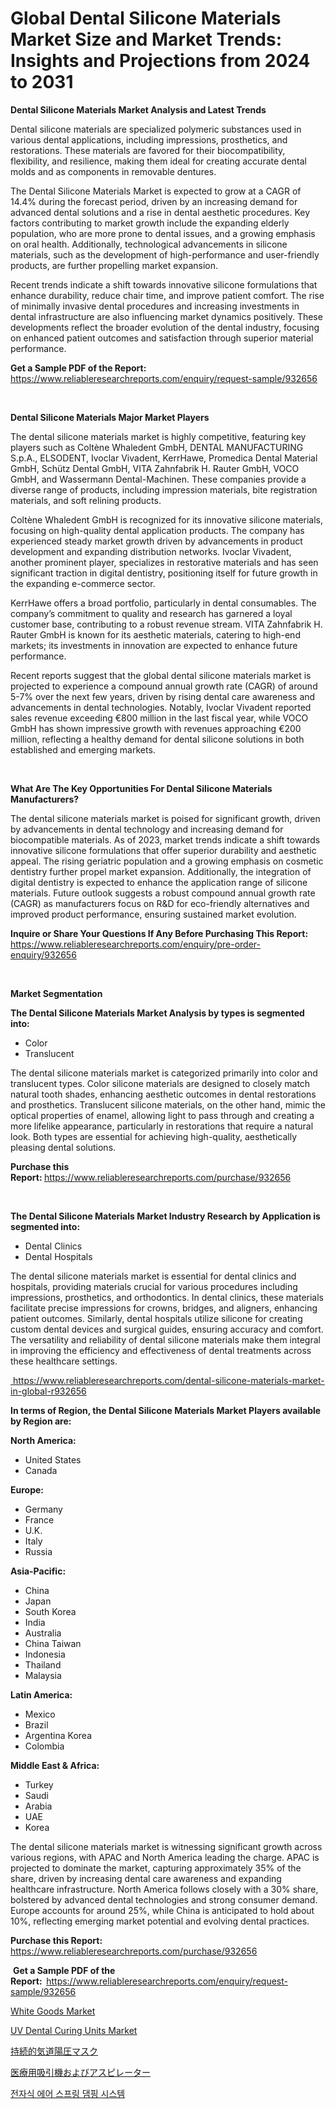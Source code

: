 <p><h1>Global Dental Silicone Materials Market Size and Market Trends: Insights and Projections from 2024 to 2031</h1></p><p><strong>Dental Silicone Materials Market Analysis and Latest Trends</strong></p>
<p><p>Dental silicone materials are specialized polymeric substances used in various dental applications, including impressions, prosthetics, and restorations. These materials are favored for their biocompatibility, flexibility, and resilience, making them ideal for creating accurate dental molds and as components in removable dentures.</p><p>The Dental Silicone Materials Market is expected to grow at a CAGR of 14.4% during the forecast period, driven by an increasing demand for advanced dental solutions and a rise in dental aesthetic procedures. Key factors contributing to market growth include the expanding elderly population, who are more prone to dental issues, and a growing emphasis on oral health. Additionally, technological advancements in silicone materials, such as the development of high-performance and user-friendly products, are further propelling market expansion.</p><p>Recent trends indicate a shift towards innovative silicone formulations that enhance durability, reduce chair time, and improve patient comfort. The rise of minimally invasive dental procedures and increasing investments in dental infrastructure are also influencing market dynamics positively. These developments reflect the broader evolution of the dental industry, focusing on enhanced patient outcomes and satisfaction through superior material performance.</p></p>
<p><strong>Get a Sample PDF of the Report:&nbsp;</strong> <a href="https://www.reliableresearchreports.com/enquiry/request-sample/932656">https://www.reliableresearchreports.com/enquiry/request-sample/932656</a></p>
<p>&nbsp;</p>
<p><strong>Dental Silicone Materials Major Market Players</strong></p>
<p><p>The dental silicone materials market is highly competitive, featuring key players such as Coltène Whaledent GmbH, DENTAL MANUFACTURING S.p.A., ELSODENT, Ivoclar Vivadent, KerrHawe, Promedica Dental Material GmbH, Schütz Dental GmbH, VITA Zahnfabrik H. Rauter GmbH, VOCO GmbH, and Wassermann Dental-Machinen. These companies provide a diverse range of products, including impression materials, bite registration materials, and soft relining products.</p><p>Coltène Whaledent GmbH is recognized for its innovative silicone materials, focusing on high-quality dental application products. The company has experienced steady market growth driven by advancements in product development and expanding distribution networks. Ivoclar Vivadent, another prominent player, specializes in restorative materials and has seen significant traction in digital dentistry, positioning itself for future growth in the expanding e-commerce sector.</p><p>KerrHawe offers a broad portfolio, particularly in dental consumables. The company’s commitment to quality and research has garnered a loyal customer base, contributing to a robust revenue stream. VITA Zahnfabrik H. Rauter GmbH is known for its aesthetic materials, catering to high-end markets; its investments in innovation are expected to enhance future performance.</p><p>Recent reports suggest that the global dental silicone materials market is projected to experience a compound annual growth rate (CAGR) of around 5-7% over the next few years, driven by rising dental care awareness and advancements in dental technologies. Notably, Ivoclar Vivadent reported sales revenue exceeding €800 million in the last fiscal year, while VOCO GmbH has shown impressive growth with revenues approaching €200 million, reflecting a healthy demand for dental silicone solutions in both established and emerging markets.</p></p>
<p>&nbsp;</p>
<p><strong>What Are The Key Opportunities For Dental Silicone Materials Manufacturers?</strong></p>
<p><p>The dental silicone materials market is poised for significant growth, driven by advancements in dental technology and increasing demand for biocompatible materials. As of 2023, market trends indicate a shift towards innovative silicone formulations that offer superior durability and aesthetic appeal. The rising geriatric population and a growing emphasis on cosmetic dentistry further propel market expansion. Additionally, the integration of digital dentistry is expected to enhance the application range of silicone materials. Future outlook suggests a robust compound annual growth rate (CAGR) as manufacturers focus on R&D for eco-friendly alternatives and improved product performance, ensuring sustained market evolution.</p></p>
<p><strong>Inquire or Share Your Questions If Any Before Purchasing This Report:</strong> <a href="https://www.reliableresearchreports.com/enquiry/pre-order-enquiry/932656">https://www.reliableresearchreports.com/enquiry/pre-order-enquiry/932656</a></p>
<p>&nbsp;</p>
<p><strong>Market Segmentation</strong></p>
<p><strong>The Dental Silicone Materials Market Analysis by types is segmented into:</strong></p>
<p><ul><li>Color</li><li>Translucent</li></ul></p>
<p><p>The dental silicone materials market is categorized primarily into color and translucent types. Color silicone materials are designed to closely match natural tooth shades, enhancing aesthetic outcomes in dental restorations and prosthetics. Translucent silicone materials, on the other hand, mimic the optical properties of enamel, allowing light to pass through and creating a more lifelike appearance, particularly in restorations that require a natural look. Both types are essential for achieving high-quality, aesthetically pleasing dental solutions.</p></p>
<p><strong>Purchase this Report:&nbsp;</strong><a href="https://www.reliableresearchreports.com/purchase/932656">https://www.reliableresearchreports.com/purchase/932656</a></p>
<p>&nbsp;</p>
<p><strong>The Dental Silicone Materials Market Industry Research by Application is segmented into:</strong></p>
<p><ul><li>Dental Clinics</li><li>Dental Hospitals</li></ul></p>
<p><p>The dental silicone materials market is essential for dental clinics and hospitals, providing materials crucial for various procedures including impressions, prosthetics, and orthodontics. In dental clinics, these materials facilitate precise impressions for crowns, bridges, and aligners, enhancing patient outcomes. Similarly, dental hospitals utilize silicone for creating custom dental devices and surgical guides, ensuring accuracy and comfort. The versatility and reliability of dental silicone materials make them integral in improving the efficiency and effectiveness of dental treatments across these healthcare settings.</p></p>
<p><a href="https://www.reliableresearchreports.com/dental-silicone-materials-market-in-global-r932656">&nbsp;https://www.reliableresearchreports.com/dental-silicone-materials-market-in-global-r932656</a></p>
<p><strong>In terms of Region, the Dental Silicone Materials Market Players available by Region are:</strong></p>
<p>
    <p> <strong> North America: </strong>
        <ul>
            <li>United States</li>
            <li>Canada</li>
        </ul>
        </p> 
    <p> <strong> Europe: </strong>
        <ul>
            <li>Germany</li>
            <li>France</li>
            <li>U.K.</li>
            <li>Italy</li>
            <li>Russia</li>
        </ul>
        </p> 
    <p> <strong> Asia-Pacific: </strong>
        <ul>
            <li>China</li>
            <li>Japan</li>
            <li>South Korea</li>
            <li>India</li>
            <li>Australia</li>
            <li>China Taiwan</li>
            <li>Indonesia</li>
            <li>Thailand</li>
            <li>Malaysia</li>
        </ul>
        </p> 
    <p> <strong> Latin America: </strong>
        <ul>
            <li>Mexico</li>
            <li>Brazil</li>
            <li>Argentina Korea</li>
            <li>Colombia</li>
        </ul>
        </p> 
    <p> <strong> Middle East & Africa: </strong>
        <ul>
            <li>Turkey</li>
            <li>Saudi</li>
            <li>Arabia</li>
            <li>UAE</li>
            <li>Korea</li>
        </ul>
    </p>
    </p>
<p><p>The dental silicone materials market is witnessing significant growth across various regions, with APAC and North America leading the charge. APAC is projected to dominate the market, capturing approximately 35% of the share, driven by increasing dental care awareness and expanding healthcare infrastructure. North America follows closely with a 30% share, bolstered by advanced dental technologies and strong consumer demand. Europe accounts for around 25%, while China is anticipated to hold about 10%, reflecting emerging market potential and evolving dental practices.</p></p>
<p><strong>Purchase this Report: </strong><a href="https://www.reliableresearchreports.com/purchase/932656">https://www.reliableresearchreports.com/purchase/932656</a></p>
<p>&nbsp;<strong>Get a Sample PDF of the Report:&nbsp;&nbsp;</strong><a href="https://www.reliableresearchreports.com/enquiry/request-sample/932656">https://www.reliableresearchreports.com/enquiry/request-sample/932656</a></p>
<p><strong></strong></p>
<p><p><a href="https://www.linkedin.com/pulse/global-white-goods-market-trends-forecasts-strategic-analysis-ukzkc?trackingId=cJDfbRT%2FTT28ncrwVCKOyw%3D%3D">White Goods Market</a></p><p><a href="https://github.com/olyy49keyt/Market-Research-Report-List-1/blob/main/uv-dental-curing-units-market.md">UV Dental Curing Units Market</a></p><p><a href="https://medium.com/@ridleydamion/continuous-positive-airway-pressure-masks-market-%E3%81%AF-%E3%82%B3%E3%82%B9%E3%83%88%E7%AE%A1%E7%90%86%E3%81%A8%E5%8A%B9%E7%8E%87%E5%90%91%E4%B8%8A%E3%82%92%E5%84%AA%E5%85%88%E3%81%97%E3%81%BE%E3%81%99-ad72a19d9766">持続的気道陽圧マスク</a></p><p><a href="https://medium.com/@ridleydamion/medical-suction-machines-and-aspirators-market-%E3%81%AF-%E3%82%B3%E3%82%B9%E3%83%88%E7%AE%A1%E7%90%86%E3%81%A8%E5%8A%B9%E7%8E%87%E5%90%91%E4%B8%8A%E3%82%92%E5%84%AA%E5%85%88%E3%81%97%E3%81%BE%E3%81%99-%E3%81%95%E3%82%89%E3%81%AB-%E5%A0%B1%E5%91%8A%E6%9B%B8%E3%81%AF%E5%B8%82%E5%A0%B4%E3%81%AE%E9%9C%80%E8%A6%81%E9%9D%A2%E3%81%A8%E4%BE%9B%E7%B5%A6%E9%9D%A2%E3%81%AE%E4%B8%A1%E6%96%B9%E3%82%92%E3%82%AB%E3%83%90%E3%83%BC%E3%81%97%E3%81%A6%E3%81%84%E3%81%BE%E3%81%99-d1b3bcfc2d6a">医療用吸引機およびアスピレーター</a></p><p><a href="https://medium.com/@joehodytkiewicz980/electronic-air-spring-damping-system-market-%EC%9D%98-%EA%B8%80%EB%A1%9C%EB%B2%8C-%EC%8B%9C%EC%9E%A5-%EA%B0%9C%EC%9A%94%EB%8A%94-%EC%A0%84-%EC%84%B8%EA%B3%84-%EB%B0%8F-%EC%A3%BC%EC%9A%94-%EC%8B%9C%EC%9E%A5%EC%9D%98-%EC%82%B0%EC%97%85%EC%97%90-%EC%98%81%ED%96%A5%EC%9D%84-%EB%AF%B8%EC%B9%98%EB%8A%94-%EC%A3%BC%EC%9A%94-%ED%8A%B8%EB%A0%8C%EB%93%9C%EC%97%90-%EB%8C%80%ED%95%9C-%EB%8F%85%ED%8A%B9%ED%95%9C-5f4ea64627de">전자식 에어 스프링 댐핑 시스템</a></p></p>